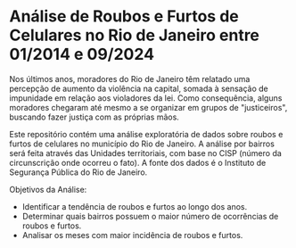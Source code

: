 # Análise de Roubos e Furtos de Celulares no Rio de Janeiro entre 01/2014 e 09/2024
Nos últimos anos, moradores do Rio de Janeiro têm relatado uma percepção de aumento da violência na capital, somada à sensação de impunidade em relação aos violadores da lei. Como consequência, alguns moradores chegaram até mesmo a se organizar em grupos de "justiceiros", buscando fazer justiça com as próprias mãos.

Este repositório contém uma análise exploratória de dados sobre roubos e furtos de celulares no município do Rio de Janeiro. A análise por bairros será feita através das Unidades territoriais, com base no CISP (número da circunscrição onde ocorreu o fato). A fonte dos dados é o Instituto de Segurança Pública do Rio de Janeiro. 

Objetivos da Análise:

- Identificar a tendência de roubos e furtos ao longo dos anos.
- Determinar quais bairros possuem o maior número de ocorrências de roubos e furtos.
- Analisar os meses com maior incidência de roubos e furtos.
